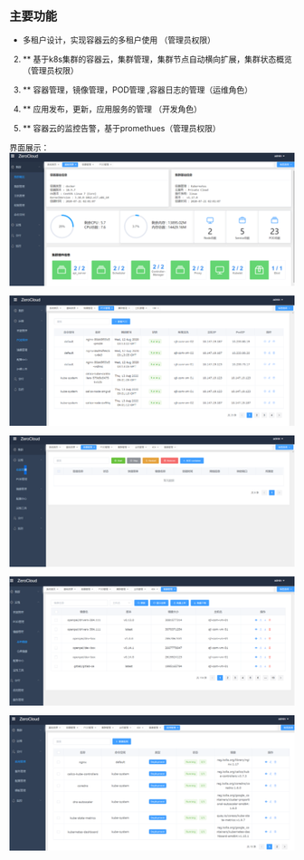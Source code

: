 
## 主要功能

- 多租户设计，实现容器云的多租户使用 （管理员权限）

2. ** 基于k8s集群的容器云，集群管理，集群节点自动横向扩展，集群状态概览 （管理员权限）

3. ** 容器管理，镜像管理，POD管理 ,容器日志的管理（运维角色）

4. ** 应用发布，更新，应用服务的管理 （开发角色）

5. ** 容器云的监控告警，基于promethues（管理员权限）

界面展示：
![image](https://github.com/EthanSun2019/ContainerManager/blob/master/b0999dc299f2dd08d66cde90b59a6ed.png)

![image](https://github.com/EthanSun2019/ContainerManager/blob/master/53c3747e65ab9ca82c1909d588432ea.png)

![image](https://github.com/EthanSun2019/ContainerManager/blob/master/0123ba3a97e25faf9c40f6c31c9b6de.png)

![image](https://github.com/EthanSun2019/ContainerManager/blob/master/99cfdf45f05e1ad84c30596fa3ae502.png)

![image](https://github.com/EthanSun2019/ContainerManager/blob/master/9f1a531d348ea6882bcbb01721b9f8d.png)


